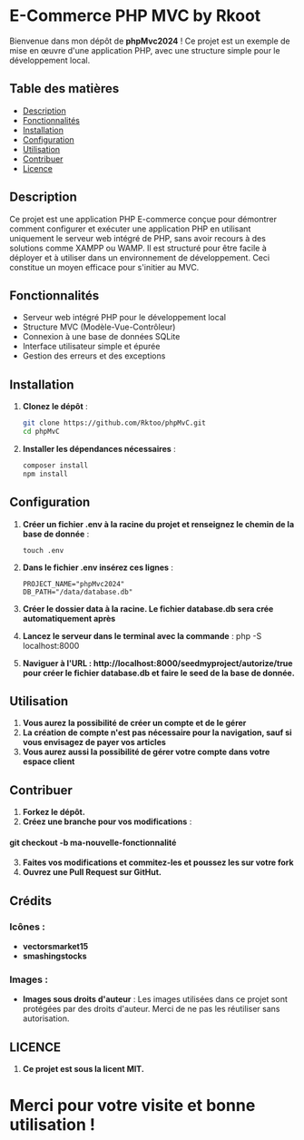 # E-Commerce PHP MVC by Rkoot

Bienvenue dans mon dépôt de **phpMvc2024** ! Ce projet est un exemple de mise en œuvre d'une application PHP, avec une structure simple pour le développement local.

## Table des matières

- [Description](#description)
- [Fonctionnalités](#fonctionnalités)
- [Installation](#installation)
- [Configuration](#configuration)
- [Utilisation](#utilisation)
- [Contribuer](#contribuer)
- [Licence](#licence)

## Description

Ce projet est une application PHP E-commerce conçue pour démontrer comment configurer et exécuter une application PHP en utilisant uniquement le serveur web intégré de PHP, sans avoir recours à des solutions comme XAMPP ou WAMP. Il est structuré pour être facile à déployer et à utiliser dans un environnement de développement.
Ceci constitue un moyen efficace pour s'initier au MVC.

## Fonctionnalités

- Serveur web intégré PHP pour le développement local
- Structure MVC (Modèle-Vue-Contrôleur)
- Connexion à une base de données SQLite
- Interface utilisateur simple et épurée
- Gestion des erreurs et des exceptions

## Installation

1. **Clonez le dépôt** :

   ```bash
   git clone https://github.com/Rktoo/phpMvC.git
   cd phpMvC

2. **Installer les dépendances nécessaires** :
    ```bash
    composer install
    npm install

## Configuration
1. **Créer un fichier .env à la racine du projet et renseignez le chemin de la base de donnée** :
    ```bach
    touch .env
2. **Dans le fichier .env insérez ces lignes** :
    ```bach
    PROJECT_NAME="phpMvc2024"
    DB_PATH="/data/database.db"

3. **Créer le dossier data à la racine. Le fichier database.db sera crée automatiquement après**

4. **Lancez le serveur dans le terminal avec la commande** :
    php -S localhost:8000

5. **Naviguer à l'URL : http://localhost:8000/seedmyproject/autorize/true pour créer le fichier database.db et faire le seed de la base de donnée.**

## Utilisation
1. **Vous aurez la possibilité de créer un compte et de le gérer**
2. **La création de compte n'est pas nécessaire pour la navigation, sauf si vous envisagez de payer vos articles**
3. **Vous aurez aussi la possibilité de gérer votre compte dans votre espace client**
## Contribuer
1. **Forkez le dépôt.**
2. **Créez une branche pour vos modifications** :
#### git checkout -b ma-nouvelle-fonctionnalité
3. **Faites vos modifications et commitez-les et poussez les sur votre fork**
4. **Ouvrez une Pull Request sur GitHut.**

## Crédits
### Icônes :
- **vectorsmarket15**
- **smashingstocks**
### Images : 
- **Images sous droits d'auteur** : Les images utilisées dans ce projet sont protégées par des droits d'auteur. Merci de ne pas les réutiliser sans autorisation.

## LICENCE
1. **Ce projet est sous la licent MIT.**

# Merci pour votre visite et bonne utilisation ! 

